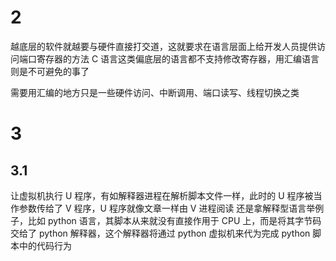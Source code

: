 # 2
越底层的软件就越要与硬件直接打交道，这就要求在语言层面上给开发人员提供访问端口寄存器的方法
 C 语言这类偏底层的语言都不支持修改寄存器，用汇编语言则是不可避免的事了

需要用汇编的地方只是一些硬件访问、中断调用、端口读写、线程切换之类
# 3
## 3.1
让虚拟机执行 U 程序，有如解释器进程在解析脚本文件一样，此时的 U 程序被当作参数传给了 V 程序，U 程序就像文章一样由 V 进程阅读
还是拿解释型语言举例子，比如 python 语言，其脚本从来就没有直接作用于 CPU 上，而是将其字节码交给了 python 解释器，这个解释器将通过 python 虚拟机来代为完成 python 脚本中的代码行为